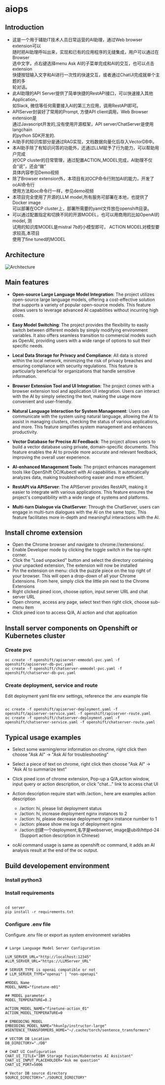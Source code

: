 # aiops

## Introduction
- 这是一个用于辅助IT技术人员日常运营的AI助理，通过Web browser extension可以  
随时把AI助理呼叫出来，实现和已有的应用程序的无缝集成，用户可以通过在Browser  
选中文字，点右键选择menu Ask AI的子菜单完成和AI的交互，也可以点击extension  
快捷按钮输入文字和AI进行一次性的快速交互，或者通过ChatUI完成就单个主题的多  
轮对话。  
- 此AI助理的API Server提供了简单快捷的RestAPI接口，可以快速接入其他Application，  
如Slack, 微信等任何需要接入AI的第三方应用，调用RestAPI即可。    
- APIServer封装好了常用的Prompt, 方便API client调用，Web Browser extension是  
通过Javascript开发的,没有使用开源框架，API server/ChatServer是使用langchain  
的python SDK开发的. 
- AI助手的知识库部分是通过RAG实现，文档数据向量化后存入VectorDB中。  
- 本AI助手除了有知识问答的功能外，还通过LLM赋予了行为能力，可以帮助用户完成  
对OCP cluster的日常管理，通过配置ACTION_MODEL完成，AI助理不仅会“说”，还会“做”  
具体内容参见Demo视频  
- 除了Browser extension外，本项目有对OCP命令行附加AI的能力，开发了ocAI命令行  
使用方法和oc命令行一样，参见demo视频  
- 本项目完全使用了开源的LLM model,所有服务可部署在本地，也提供了Docker image  
可以部署在OCP cluster上，部署所需要的yaml文件放在openshift目录。  
- 可以通过配置指定和切换不同的开源MODEL，也可以用商用的比如OpenAI的model, 测  
试用的知识库MODEL是mistral 7b的小模型即可， ACTION MODEL对模型要求较高,本项目  
使用了fine tuned的MODEL  

## Architecture
![Architecture](https://github.ibm.com/anlixue/aiops/blob/main/architecture.jpg)


## Main features

- **Open-source Large Language Model Integration**: The project utilizes open-source large language models, offering a cost-effective solution that supports a variety of popular open-source models. This feature allows users to leverage advanced AI capabilities without incurring high costs.

- **Easy Model Switching**: The project provides the flexibility to easily switch between different models by simply modifying environment variables. It also offers seamless transition to commercial models such as OpenAI, providing users with a wide range of options to suit their specific needs.

- **Local Data Storage for Privacy and Compliance**: All data is stored within the local network, minimizing the risk of privacy breaches and ensuring compliance with security regulations. This feature is particularly beneficial for organizations that handle sensitive information.

- **Browser Extension Tool and UI Integration**: The project comes with a browser extension tool and application UI integration. Users can interact with the AI by simply selecting the text, making the usage more convenient and user-friendly.

- **Natural Language Interaction for System Management**: Users can communicate with the system using natural language, allowing the AI to assist in managing clusters, checking the status of various applications, and more. This feature simplifies system management and enhances productivity.

- **Vector Database for Precise AI Feedback**: The project allows users to build a vector database using private, domain-specific documents. This feature enables the AI to provide more accurate and relevant feedback, improving the overall user experience.

- **AI-enhanced Management Tools**: The project enhances management tools like OpenShift OC/Kubectl with AI capabilities. It automatically analyzes data, making troubleshooting easier and more efficient.

- **RestAPI via APIServer**: The APIServer provides RestAPI, making it easier to integrate with various applications. This feature ensures the project's compatibility with a wide range of systems and platforms.

- **Multi-turn Dialogue via ChatServer**: Through the ChatServer, users can engage in multi-turn dialogues with the AI on the same topic. This feature facilitates more in-depth and meaningful interactions with the AI.

## Install chrome extension

- Open the Chrome browser and navigate to chrome://extensions/.
- Enable Developer mode by clicking the toggle switch in the top right corner.
- Click the "Load unpacked" button and select the directory containing your unpacked extension, The extension will now be installed 
- Pin the extension on menu: click the puzzle piece on the top right of your browser. This will open a drop-down of all your Chrome Extensions. From here, simply click the little pin next to the Chrome Extensions
- Right clicked pined icon, choose option, input server URL and chat server URL
- Open chrome, access any page, select text then right click, choose sub-menu item
- Click pined icon to access Q/A, AI action and chat application


## Install server components on Openshift or Kubernetes cluster

### Create pvc 

```shell
oc create -f openshift/apiserver-emmodel-pvc.yaml -f openshift/apiserver-db-pvc.yaml
oc create -f openshift/chatserver-emmodel-pvc.yaml -f openshift/chatserver-db-pvc.yaml

```
### Create deployment, service and route
Edit deployment yaml file env settings, reference the .env example file

```shell

oc create -f openshift/apiserver-deployment.yaml -f openshift/apiserver-service.yaml -f openshift/apiserver-route.yaml
oc create -f openshift/chatserver-deployment.yaml -f openshift/chatserver-service.yaml -f openshift/chatserver-route.yaml

```

## Typical usage examples

- Select some warning/error information on chrome, right click then choose "Ask AI" -> "Ask AI for troubleshooting"
- Select a piece of text on chrome, right click then choose "Ask AI" -> "Ask AI to summarize text"
- Click pined icon of chrome extension, Pop-up a Q/A,action window, input query or action description, or click "chat..." link to access chat UI
- Action description require start with /action:, here are examples action description
    - /action: hi, please list deployment status
    - /action: hi, increase deployment nginx instances to 2
    - /action: hi, please decrease deployment nginx instance number to 1
    - /action: please show me logs of deployment nginx
    - /action:创建一个deployment,名字是webserver, image是ubi9/httpd-24 (Support action description in Chinese)

- ocAI command usage is same as openshift oc command, it adds an AI analysis result at the end of the oc output.

## Build developement environment

### Install python3

### Install requirements
```shell

cd server 
pip install -r requirements.txt 

```

### Configure .env file
Configure .env file or export as system environment variables

```shell

# Large Language Model Server Configuration

LLM_SERVER_URL="http://localhost:12345"
#LLM_SERVER_URL="https://LLMServer_URL"

# SERVER_TYPE is openai compatible or not
# LLM_SERVER_TYPE="openai" | "non-openapi"

#MODEL Name
MODEL_NAME="finetune-m01"

## MODEL parameter
MODEL_TEMPERATURE=0.2

ACTION_MODEL_NAME="finetune-action_01"
ACTION_MODEL_TEMPERATURE=0

# EMBEDDING_MODEL
EMBEDDING_MODEL_NAME="hkunlp/instructor-large"
#SENTENCE_TRANSFORMERS_HOME="~/.cache/torch/sentence_transformers"

# VECTOR DB Location
DB_DIRECTORY="./DB"

# CHAT UI Configuration
CHAT_UI_TITLE="IBM Storage Fusion/Kubernetes AI Assistant"
CHAT_UI_INPUT_PLACEHOLDER="Ask me question"
CHAT_UI_PORT=5006

# Vector DB source directory 
SOURCE_DIRECTORY="./SOURCE_DIRECTORY"

```

